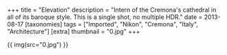 +++
title = "Elevation"
description = "Intern of the Cremona's cathedral in all of its baroque style. This is a single shot, no multiple HDR."
date = 2013-08-17
[taxonomies]
tags = ["Imported", "Nikon", "Cremona", "Italy", "Architecture"]
[extra]
thumbnail = "0.jpg"
+++

{{ img(src="0.jpg") }}
